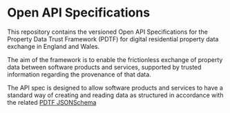 # Open API Specifications

This repository contains the versioned Open API Specifications for the Property Data Trust Framework (PDTF) for digital residential property data exchange in England and Wales.

The aim of the framework is to enable the frictionless exchange of property data between software products and services, supported by trusted information regarding the provenance of that data.

The API spec is designed to allow software products and services to have a standard way of creating and reading data as structured in accordance with the related [PDTF JSONSchema](https://github.com/Property-Data-Trust-Framework/schemas)
